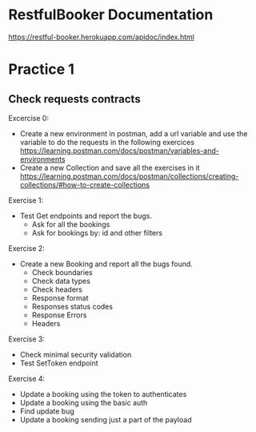 # RestfulBooker Documentation
https://restful-booker.herokuapp.com/apidoc/index.html


# Practice 1

## Check requests contracts

Excercise 0:
 - Create a new environment in postman, add a url variable and use the variable to do the requests in the following exercices
 https://learning.postman.com/docs/postman/variables-and-environments
- Create a new Collection and save all the exercises in it https://learning.postman.com/docs/postman/collections/creating-collections/#how-to-create-collections

Exercise 1: ​

- Test Get endpoints and report the bugs.​
    - Ask for all the bookings
    - Ask for bookings by: id and other filters

Exercise 2: ​

- Create a new  Booking and report all the bugs found.
    - Check boundaries
    - Check data types
    - Check headers
    - Response format
    - Responses status codes
    - Response Errors
    - Headers

Exercise 3:
 - Check minimal security validation
 - Test  SetToken endpoint

Exercise 4:

- Update a booking using the token to authenticates
- Update a booking using the basic auth
- Find update bug
- Update a booking sending just a part of the payload 

​